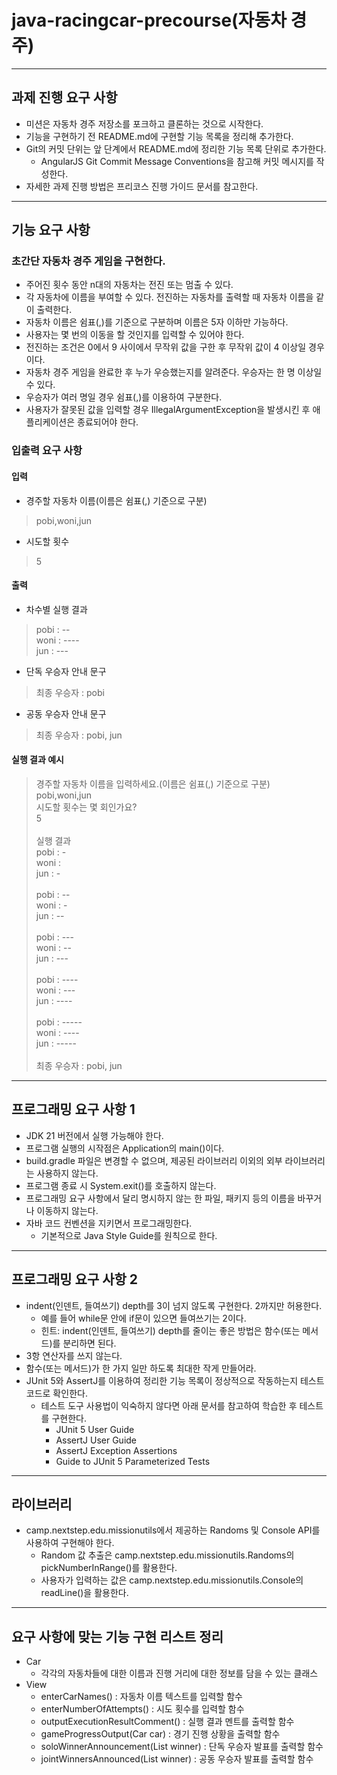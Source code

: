 # java-racingcar-precourse(자동차 경주)
***

## 과제 진행 요구 사항
* 미션은 자동차 경주 저장소를 포크하고 클론하는 것으로 시작한다.
* 기능을 구현하기 전 README.md에 구현할 기능 목록을 정리해 추가한다.
* Git의 커밋 단위는 앞 단계에서 README.md에 정리한 기능 목록 단위로 추가한다.
    * AngularJS Git Commit Message Conventions을 참고해 커밋 메시지를 작성한다.
* 자세한 과제 진행 방법은 프리코스 진행 가이드 문서를 참고한다.

***

## 기능 요구 사항
### 초간단 자동차 경주 게임을 구현한다.
* 주어진 횟수 동안 n대의 자동차는 전진 또는 멈출 수 있다.
* 각 자동차에 이름을 부여할 수 있다. 전진하는 자동차를 출력할 때 자동차 이름을 같이 출력한다.
* 자동차 이름은 쉼표(,)를 기준으로 구분하며 이름은 5자 이하만 가능하다.
* 사용자는 몇 번의 이동을 할 것인지를 입력할 수 있어야 한다.
* 전진하는 조건은 0에서 9 사이에서 무작위 값을 구한 후 무작위 값이 4 이상일 경우이다.
* 자동차 경주 게임을 완료한 후 누가 우승했는지를 알려준다. 우승자는 한 명 이상일 수 있다.
* 우승자가 여러 명일 경우 쉼표(,)를 이용하여 구분한다.
* 사용자가 잘못된 값을 입력할 경우 IllegalArgumentException을 발생시킨 후 애플리케이션은 종료되어야 한다.

### 입출력 요구 사항
#### 입력
* 경주할 자동차 이름(이름은 쉼표(,) 기준으로 구분)
> pobi,woni,jun
* 시도할 횟수
> 5
#### 출력
* 차수별 실행 결과
> pobi : -- \
> woni : ---- \
> jun : ---
* 단독 우승자 안내 문구
> 최종 우승자 : pobi
* 공동 우승자 안내 문구
> 최종 우승자 : pobi, jun
#### 실행 결과 예시
> 경주할 자동차 이름을 입력하세요.(이름은 쉼표(,) 기준으로 구분)\
> pobi,woni,jun\
> 시도할 횟수는 몇 회인가요?\
> 5\
> \
> 실행 결과\
> pobi : -\
> woni :\
> jun : -\
> \
> pobi : --\
> woni : -\
> jun : --\
> \
> pobi : ---\
> woni : --\
> jun : ---\
> \
> pobi : ----\
> woni : ---\
> jun : ----\
> \
> pobi : -----\
> woni : ----\
> jun : -----\
>\
> 최종 우승자 : pobi, jun

---
## 프로그래밍 요구 사항 1
* JDK 21 버전에서 실행 가능해야 한다.
* 프로그램 실행의 시작점은 Application의 main()이다.
* build.gradle 파일은 변경할 수 없으며, 제공된 라이브러리 이외의 외부 라이브러리는 사용하지 않는다.
* 프로그램 종료 시 System.exit()를 호출하지 않는다.
* 프로그래밍 요구 사항에서 달리 명시하지 않는 한 파일, 패키지 등의 이름을 바꾸거나 이동하지 않는다.
* 자바 코드 컨벤션을 지키면서 프로그래밍한다.
    * 기본적으로 Java Style Guide를 원칙으로 한다.

---
## 프로그래밍 요구 사항 2
* indent(인덴트, 들여쓰기) depth를 3이 넘지 않도록 구현한다. 2까지만 허용한다.
    * 예를 들어 while문 안에 if문이 있으면 들여쓰기는 2이다.
    * 힌트: indent(인덴트, 들여쓰기) depth를 줄이는 좋은 방법은 함수(또는 메서드)를 분리하면 된다.
* 3항 연산자를 쓰지 않는다.
* 함수(또는 메서드)가 한 가지 일만 하도록 최대한 작게 만들어라.
* JUnit 5와 AssertJ를 이용하여 정리한 기능 목록이 정상적으로 작동하는지 테스트 코드로 확인한다.
    * 테스트 도구 사용법이 익숙하지 않다면 아래 문서를 참고하여 학습한 후 테스트를 구현한다.
      * JUnit 5 User Guide
      * AssertJ User Guide
      * AssertJ Exception Assertions
      * Guide to JUnit 5 Parameterized Tests

---
## 라이브러리
* camp.nextstep.edu.missionutils에서 제공하는 Randoms 및 Console API를 사용하여 구현해야 한다.
    * Random 값 추출은 camp.nextstep.edu.missionutils.Randoms의 pickNumberInRange()를 활용한다.
    * 사용자가 입력하는 값은 camp.nextstep.edu.missionutils.Console의 readLine()을 활용한다.

---
## 요구 사항에 맞는 기능 구현 리스트 정리
* Car
    * 각각의 자동차들에 대한 이름과 진행 거리에 대한 정보를 담을 수 있는 클래스
* View
    * enterCarNames() : 자동차 이름 텍스트를 입력할 함수
    * enterNumberOfAttempts() : 시도 횟수를 입력할 함수
    * outputExecutionResultComment() : 실행 결과 멘트를 출력할 함수
    * gameProgressOutput(Car car) : 경기 진행 상황을 출력할 함수
    * soloWinnerAnnouncement(List<Car> winner) : 단독 우승자 발표를 출력할 함수
    * jointWinnersAnnounced(List<Car> winner) : 공동 우승자 발표를 출력할 함수


